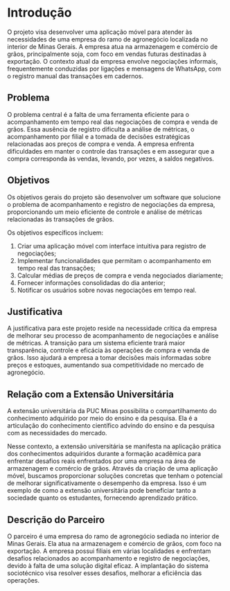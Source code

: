 # Introdução

O projeto visa desenvolver uma aplicação móvel para atender às necessidades de uma empresa do ramo de agronegócio localizada no interior de Minas Gerais. A empresa atua na armazenagem e comércio de grãos, principalmente soja, com foco em vendas futuras destinadas à exportação. O contexto atual da empresa envolve negociações informais, frequentemente conduzidas por ligações e mensagens de WhatsApp, com o registro manual das transações em cadernos.

## Problema

O problema central é a falta de uma ferramenta eficiente para o acompanhamento em tempo real das negociações de compra e venda de grãos. Essa ausência de registro dificulta a análise de métricas, o acompanhamento por filial e a tomada de decisões estratégicas relacionadas aos preços de compra e venda. A empresa enfrenta dificuldades em manter o controle das transações e em assegurar que a compra corresponda às vendas, levando, por vezes, a saldos negativos.

## Objetivos

Os objetivos gerais do projeto são desenvolver um software que solucione o problema de acompanhamento e registro de negociações da empresa, proporcionando um meio eficiente de controle e análise de métricas relacionadas às transações de grãos.

Os objetivos específicos incluem:
1. Criar uma aplicação móvel com interface intuitiva para registro de negociações;
2. Implementar funcionalidades que permitam o acompanhamento em tempo real das transações;
3. Calcular médias de preços de compra e venda negociados diariamente;
4. Fornecer informações consolidadas do dia anterior;
5. Notificar os usuários sobre novas negociações em tempo real.

## Justificativa

A justificativa para este projeto reside na necessidade crítica da empresa de melhorar seu processo de acompanhamento de negociações e análise de métricas. A transição para um sistema eficiente trará maior transparência, controle e eficácia às operações de compra e venda de grãos. Isso ajudará a empresa a tomar decisões mais informadas sobre preços e estoques, aumentando sua competitividade no mercado de agronegócio.

## Relação com a Extensão Universitária

A extensão universitária da PUC Minas possibilita o compartilhamento do conhecimento adquirido por meio do ensino e da pesquisa. Ela é a articulação do conhecimento científico advindo do ensino e da pesquisa com as necessidades do mercado.

Nesse contexto, a extensão universitária se manifesta na aplicação prática dos conhecimentos adquiridos durante a formação acadêmica para enfrentar desafios reais enfrentados por uma empresa na área de armazenagem e comércio de grãos. Através da criação de uma aplicação móvel, buscamos proporcionar soluções concretas que tenham o potencial de melhorar significativamente o desempenho da empresa. Isso é um exemplo de como a extensão universitária pode beneficiar tanto a sociedade quanto os estudantes, fornecendo aprendizado prático.

## Descrição do Parceiro

O parceiro é uma empresa do ramo de agronegócio sediada no interior de Minas Gerais. Ela atua na armazenagem e comércio de grãos, com foco na exportação. A empresa possui filiais em várias localidades e enfrentam desafios relacionados ao acompanhamento e registro de negociações, devido à falta de uma solução digital eficaz. A implantação do sistema sociotécnico visa resolver esses desafios, melhorar a eficiência das operações.

